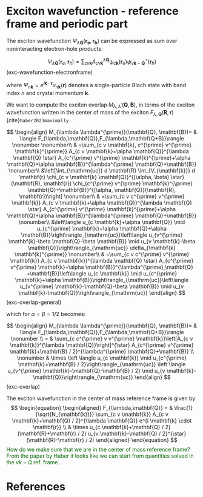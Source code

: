 # Exciton wavefunction - reference frame and periodic part
The exciton wavefunction $\Psi_{\lambda\mathbf{Q}} (\mathbf{r_e},\mathbf{r_h})$ can be expressed as sum over noninteracting electron-hole products:

$$
\Psi_{\lambda \mathbf{Q}}\left(\mathbf{r}_e, \mathbf{r}_h\right)=\sum_{c v \mathbf{k}} A_{c v \mathbf{k}}^{\lambda \mathbf{Q}} \psi_{c \mathbf{k}}\left(\mathbf{r}_e\right) \psi_{v \mathbf{k}-\mathbf{Q}}^{\star}\left(\mathbf{r}_h\right)
$$ (exc-wavefunction-electronframe)

where $\Psi_{n\mathbf{k}} = e^{i\mathbf{k}\cdot{\mathbf{r}}} u_{n\mathbf{k}}(\mathbf{r})$ denotes a single-particle Bloch state with band index $n$ and crystal momentum $\mathbf{k}$.

We want to compute the exciton overlap $M_{\lambda,\lambda^\prime}(\mathbf{Q},\mathbf{B})$, in terms of the exciton wavefunction written in the center of mass of the exciton $F_{\lambda,\mathbf{Q}}(\mathbf{R},\mathbf{r})$ {cite}`haber2023maximally` .

$$
\begin{align}
M_{\lambda \lambda^{\prime}}(\mathbf{Q}, \mathbf{B})= 
& \langle F_{\lambda,\mathbf{Q}},F_{\lambda,\mathbf{Q+B}}\rangle \nonumber \nonumber\\
& =\sum_{c v \mathbf{k}, c^{\prime} v^{\prime} \mathbf{k}^{\prime}} A_{c v \mathbf{k}+\alpha \mathbf{Q}}^{\lambda \mathbf{Q} \star} A_{c^{\prime} v^{\prime} \mathbf{k}^{\prime}+\alpha \mathbf{Q}+\alpha \mathbf{B}}^{\lambda^{\prime} \mathbf{Q}+\mathbf{B}} \nonumber\\
&\left[\int_{\mathrm{uc}} d \mathbf{R} \int_{V_{\mathbf{k}}} d \mathbf{r} \chi_{c v \mathbf{k} \mathbf{Q}}^{(\alpha, \beta) \star}(\mathbf{R}, \mathbf{r}) \chi_{c^{\prime} v^{\prime} \mathbf{k}^{\prime} \mathbf{Q}+\mathbf{B}}^{(\alpha, \mathbf{Q}}(\mathbf{R}, \mathbf{r})\right] \nonumber\\
& =\sum_{c v c^{\prime} v^{\prime} \mathbf{k}} A_{c v \mathbf{k}+\alpha \mathbf{Q}}^{\lambda \mathbf{Q} \star} A_{c^{\prime} v^{\prime} \mathbf{k}^{\prime}+\alpha \mathbf{Q}+\alpha \mathbf{B}}^{\lambda^{\prime} \mathbf{Q}+\mathbf{B}} \nonumber\\
&\left\langle u_{c \mathbf{k}+\alpha \mathbf{Q}} \mid u_{c^{\prime} \mathbf{k}+\alpha \mathbf{Q}+\alpha \mathbf{B}}\right\rangle_{\mathrm{uc}}\left\langle u_{v^{\prime} \mathbf{k}-\beta \mathbf{Q}-\beta \mathbf{B}} \mid u_{v \mathbf{k}-\beta \mathbf{Q}}\right\rangle_{\mathrm{uc}} \delta_{\mathbf{k} \mathbf{k}^{\prime}} \nonumber\\
& =\sum_{c v c^{\prime} v^{\prime} \mathbf{k}} A_{c v \mathbf{k}}^{\lambda \mathbf{Q} \star} A_{c^{\prime} v^{\prime} \mathbf{k}+\alpha \mathbf{B}}^{\lambda^{\prime},\mathbf{Q}
+\mathbf{B}}\left\langle u_{c \mathbf{k}} \mid u_{c^{\prime} \mathbf{k}+\alpha \mathbf{B}}\right\rangle_{\mathrm{uc}}\left\langle u_{v^{\prime} \mathbf{k}-\mathbf{Q}-\beta \mathbf{B}} \mid u_{v \mathbf{k}-\mathbf{Q}}\right\rangle_{\mathrm{uc}}
\end{align}
$$ (exc-overlap-general)

which for $\alpha = \beta = 1/2$ becomes:

$$
\begin{align}
M_{\lambda \lambda^{\prime}}(\mathbf{Q}, \mathbf{B})= 
& \langle F_{\lambda,\mathbf{Q}},F_{\lambda,\mathbf{Q+B}}\rangle \nonumber \\
= & \sum_{c c^{\prime} v v^{\prime} \mathbf{k}}\left[A_{c v \mathbf{k}}^{\lambda \mathbf{Q}}\right]^{\star} A_{c^{\prime} v^{\prime} \mathbf{k}+\mathbf{B} / 2}^{\lambda^{\prime} \mathbf{Q}+\mathbf{B}} \\
\nonumber
& \times \left \langle u_{c \mathbf{k}} \mid u_{c^{\prime} \mathbf{k}+\mathbf{B} / 2}\right\rangle_{\mathrm{uc}} \left \langle u_{v^{\prime} \mathbf{k}-\mathbf{Q}-\mathbf{B} / 2} \mid u_{v \mathbf{k}-\mathbf{Q}}\right\rangle_{\mathrm{uc}}
\end{align}
$$ (exc-overlap)

The exciton wavefunction in the center of mass reference frame is given by
$$
\begin{equation}
\begin{aligned}
F_{\lambda,\mathbf{Q}}
= & \frac{1}{\sqrt{N_{\mathbf{k}}}} \sum_{c v \mathbf{k}} A_{c v \mathbf{k}+\mathbf{Q} / 2}^{\lambda \mathbf{Q}} e^{i \mathbf{k} \cdot \mathbf{r}} \\
& \times u_{c \mathbf{k}+\mathbf{Q} / 2}(\mathbf{R}+\mathbf{r} / 2) u_{v \mathbf{k}-\mathbf{Q} / 2}^{\star}(\mathbf{R}-\mathbf{r} / 2)
\end{aligned}
\end{equation}
$$
<span style="color:darkgreen">
How do we make sure that we are in the center of mass reference frame?
From the paper by Haber it looks like we can start from quantities solved in the $vk-Q$ ref. frame
</span>.

# References

```{bibliography}

